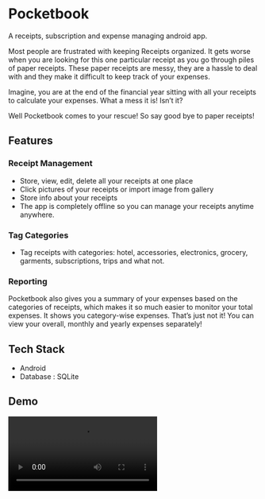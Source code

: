 # Pocketbook

A receipts, subscription and expense managing android app.

Most people are frustrated with keeping Receipts organized. It gets worse when you are looking for this one particular receipt as you go through piles of paper receipts. These paper receipts are messy, they are a hassle to deal with and they make it difficult to keep track of your expenses.

Imagine, you are at the end of the financial year sitting with all your receipts to calculate your expenses. What a mess it is! Isn’t it?

Well Pocketbook comes to your rescue! So say good bye to paper receipts!

## Features

### Receipt Management

- Store, view, edit, delete all your receipts at one place
- Click pictures of your receipts or import image from gallery
- Store info about your receipts
- The app is completely offline so you can manage your receipts anytime anywhere.

### Tag Categories

- Tag receipts with categories: hotel, accessories, electronics, grocery, garments, subscriptions, trips and what not.

### Reporting

Pocketbook also gives you a summary of your expenses based on the categories of receipts, which makes it so much easier to monitor your total expenses. It shows you category-wise expenses. That’s just not it! You can view your overall, monthly and yearly expenses separately!

## Tech Stack

- Android
- Database : SQLite

## Demo

<video src="pocketbook_app_rec.mp4" controls="controls" style="max-width: 500px;"></video>
